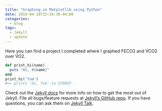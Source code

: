 ```yaml
---
title: "Graphing in Matplotlib using Python"
date: 2019-04-18T15:34:30-04:00
categories:
  - blog
tags:
  - Jekyll
  - update
---
```


Here you can find a project I completed where I graphed FECO2 and V̇CO2 over V̇O2.

```ruby
def print_hi(name)
  puts "Hi, #{name}"
end
print_hi('Tom')
#=> prints 'Hi, Tom' to STDOUT.
```

Check out the [Jekyll docs][jekyll-docs] for more info on how to get the most out of Jekyll. File all bugs/feature requests at [Jekyll’s GitHub repo][jekyll-gh]. If you have questions, you can ask them on [Jekyll Talk][jekyll-talk].

[jekyll-docs]: https://jekyllrb.com/docs/home
[jekyll-gh]:   https://github.com/jekyll/jekyll
[jekyll-talk]: https://talk.jekyllrb.com/
